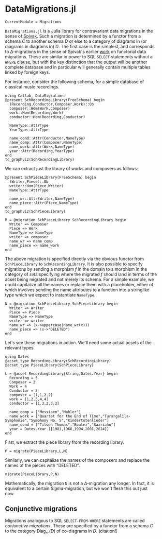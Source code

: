 # DataMigrations.jl

```@meta
CurrentModule = Migrations
```

`DataMigrations.jl` is a Julia library for contravariant data migrations in the sense of [Spivak](https://arxiv.org/abs/2111.10968).
Such a migration is determined by a functor from a schema $C$ to another schema $D$ or else to a category of diagrams in (or diagrams in diagrams in)
$D$. The first case is the simplest, and corresponds to $\Delta$-migrations in the sense of Spivak's earlier [work](https://arxiv.org/abs/1009.1166)
on functorial data migrations. These are similar in power to SQL `SELECT` statements without a `WHERE` clause, but with the key distinction
that the output will be another complete database and in particular will generally contain multiple tables linked by foreign keys. 

For instance, consider the following schema, for a simple database of classical music recordings.
```@example 1
using Catlab, DataMigrations
@present SchRecordingLibrary(FreeSchema) begin
  (Recording,Conductor,Composer,Work)::Ob
  composer::Hom(Work,Composer)
  work::Hom(Recording,Work)
  conductor::Hom(Recording,Conductor)

  NameType::AttrType
  YearType::AttrType

  name_cond::Attr(Conductor,NameType)
  name_comp::Attr(Composer,NameType)
  name_work::Attr(Work,NameType)
  year::Attr(Recording,YearType)
end
to_graphviz(SchRecordingLibrary)
```

We can extract just the library of works and composers as follows:
```@example 1
@present SchPieceLibrary(FreeSchema) begin
  (Writer,Piece)::Ob
  writer::Hom(Piece,Writer)
  NameType::AttrType

  name_wr::Attr(Writer,NameType)
  name_piece::Attr(Piece,NameType)
end
to_graphviz(SchPieceLibrary)

M = @migration SchPieceLibrary SchRecordingLibrary begin
  Writer => Composer
  Piece => Work
  NameType => NameType
  writer => composer
  name_wr => name_comp
  name_piece => name_work
end
```

The above migration is specified directly via the obvious functor
from `SchPieceLibrary` to `SchRecordingLibrary`. It is also possible
to specify migrations by sending a morphism $f$ in the domain to a morphism
in the category of *sets* specifying where the migrated $f$ should 
land in terms of the acset being migrated and not merely its schema.
For a simple example, we could capitalize all the names or replace them
with a placeholder, either of which involves sending
the name attributes to a function into a stringlike type which we expect to
instantiate `NameType`.

```@example 1
N = @migration SchPieceLibrary SchPieceLibrary begin
  Writer => Writer
  Piece => Piece
  NameType => NameType
  writer => writer
  name_wr => (x->uppercase(name_wr(x)))
  name_piece => (x->"DELETED")
end
```

Let's see these migrations in action. We'll need some actual acsets of the relevant types.

```@example 1
using Dates
@acset_type RecordingLibrary(SchRecordingLibrary)
@acset_type PieceLibrary(SchPieceLibrary)

L = @acset RecordingLibrary{String,Dates.Year} begin
  Recording = 5
  Composer = 2
  Work = 4
  Conductor = 3
  composer = [1,1,2,2]
  work = [1,2,3,4,4]
  conductor = [1,3,2,3,2]

  name_comp = ["Messiaen","Mahler"]
  name_work = ["Quartet for the End of Time","Turangalîla-Symphonie","Symphony No. 5","Kindertotenlieder"]
  name_cond = ["Tilson Thomas","Boulez","Saariaho"]
  year = Dates.Year.([1981,1968,1994,2001,2024])
end
```

First, we extract the piece library from the recording library.

```@example 1
P = migrate(PieceLibrary,L,M)
```

Similarly, we can capitalize the names of the composers and replace the names of the pieces with "DELETED".


```@example 1
migrate(PieceLibrary,P,N)
```

Mathematically, the migration `N` is not a $\Delta$-migration any longer. In fact, it is equivalent to a certain $`Sigma`$-migration,
but we won't flesh this out just now.

## Conjunctive migrations

Migrations analogous to SQL `SELECT-FROM-WHERE` statements are called *conjunctive migrations*. These are specified by a functor from a schema $C$ to the category $\mathrm{Diag}_\leftarrow(D)$ of co-diagrams in
$D.$ (citation!) 